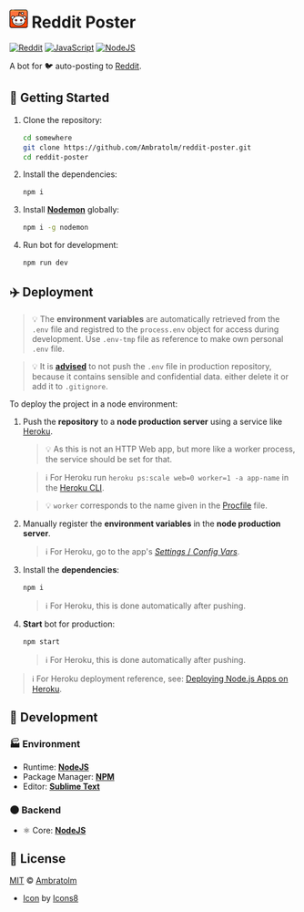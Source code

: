 # ![Icon](./icon.png) Reddit Poster

[![Reddit](https://img.shields.io/badge/reddit-white?logo=reddit)](https://github.com/topics/reddit)
[![JavaScript](https://img.shields.io/badge/javascript-blue?logo=javascript)](https://github.com/topics/javascript)
[![NodeJS](https://img.shields.io/badge/node-blue?logo=node.js)](https://github.com/topics/node)

A bot for 🐦 auto-posting to [Reddit](https://reddit.com).

<!-- ![Screenshot](./screenshot.gif?raw=true) -->

## 🏁 Getting Started

1. Clone the repository:

      ```bash
      cd somewhere
      git clone https://github.com/Ambratolm/reddit-poster.git
      cd reddit-poster
      ```

2. Install the dependencies:

      ```bash
      npm i
      ```

3. Install [**Nodemon**](https://github.com/remy/nodemon/) globally:

      ```bash
      npm i -g nodemon
      ```

4. Run bot for development:

      ```bash
      npm run dev
      ```

## ✈️ Deployment

> 💡 The **environment variables** are automatically retrieved from the `.env` file and registred to the `process.env` object for access during development. Use `.env-tmp` file as reference to make own personal `.env` file.

> 💡 It is [**advised**](https://github.com/motdotla/dotenv#should-i-commit-my-env-file) to not push the `.env` file in production repository, because it contains sensible and confidential data. either delete it or add it to `.gitignore`.

To deploy the project in a node environment:

1. Push the **repository** to a **node production server** using a service like [Heroku](https://heroku.com).

      > 💡 As this is not an HTTP Web app, but more like a worker process, the service should be set for that.

      > ℹ️ For Heroku run `heroku ps:scale web=0 worker=1 -a app-name` in the [Heroku CLI](https://devcenter.heroku.com/articles/heroku-cli).

      > 💡 `worker` corresponds to the name given in the [Procfile](https://devcenter.heroku.com/articles/procfile) file.

2. Manually register the **environment variables** in the **node production server**.

      > ℹ️ For Heroku, go to the app's [_Settings_ / _Config Vars_](https://devcenter.heroku.com/articles/config-vars).

3. Install the **dependencies**:

      ```bash
      npm i
      ```
      > ℹ️ For Heroku, this is done automatically after pushing.

4. **Start** bot for production:

      ```bash
      npm start
      ```
      > ℹ️ For Heroku, this is done automatically after pushing.

> ℹ️ For Heroku deployment reference, see: [Deploying Node.js Apps on Heroku](https://devcenter.heroku.com/articles/deploying-nodejs).

## 🚀 Development

### 🏭 Environment

- Runtime: [**NodeJS**](https://github.com/nodejs)
- Package Manager: [**NPM**](https://github.com/npm)
- Editor: [**Sublime Text**](https://www.sublimetext.com)

### 🌑 Backend

- ⚛️ Core: [**NodeJS**](https://github.com/nodejs/node)

## 📃 License

[MIT](./LICENSE) © [Ambratolm](https://github.com/Ambratolm)
- [Icon](./icon.png) by [Icons8](https://icons8.com)
